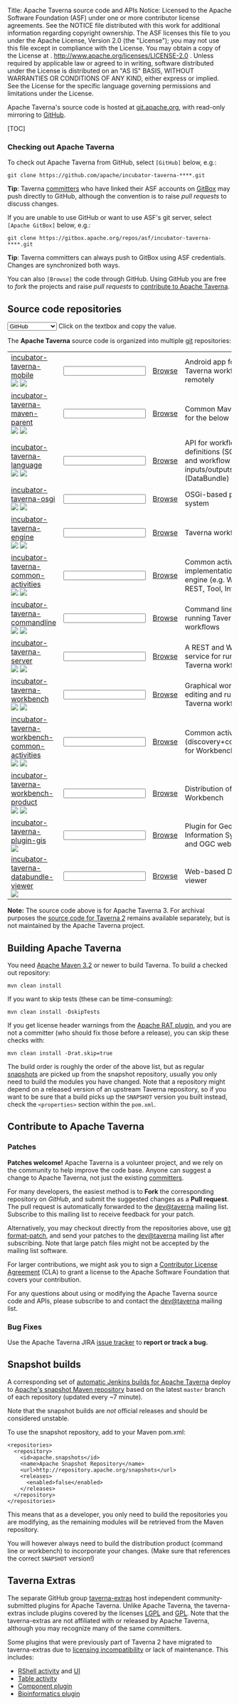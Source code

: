 Title:     Apache Taverna source code and APIs
Notice:    Licensed to the Apache Software Foundation (ASF) under one
           or more contributor license agreements.  See the NOTICE file
           distributed with this work for additional information
           regarding copyright ownership.  The ASF licenses this file
           to you under the Apache License, Version 2.0 (the
           "License"); you may not use this file except in compliance
           with the License.  You may obtain a copy of the License at
           .
             http://www.apache.org/licenses/LICENSE-2.0
           .
           Unless required by applicable law or agreed to in writing,
           software distributed under the License is distributed on an
           "AS IS" BASIS, WITHOUT WARRANTIES OR CONDITIONS OF ANY
           KIND, either express or implied.  See the License for the
           specific language governing permissions and limitations
           under the License.

Apache Taverna's source code is hosted at [git.apache.org](http://git.apache.org/), with read-only mirroring to
[GitHub](https://github.com/apache/?query=taverna-).

[TOC]

### Checking out Apache Taverna

To check out Apache Taverna from GitHub, select `[GitHub]` below, e.g.:

    git clone https://github.com/apache/incubator-taverna-****.git

**Tip**: Taverna [committers](/about) who have linked their ASF accounts on
[GitBox](https://gitbox.apache.org/) may push directly to GitHub, although
the convention is to raise *pull requests* to discuss changes.

If you are unable to use GitHub or want to use ASF's git server, select `[Apache GitBox]` below, e.g.:

    git clone https://gitbox.apache.org/repos/asf/incubator-taverna-****.git 

**Tip**: Taverna committers can always push to GitBox using ASF credentials.
Changes are synchronized both ways.

You can also `[Browse]` the code through GitHub.
Using GitHub you are free to *fork* the projects and raise *pull requests* to
[contribute to Apache Taverna](#contribute-to-apache-taverna).


## Source code repositories


<select id="picker" onChange='check()'>
  <option value="GitHub">GitHub</option>
  <option value="Apache">Apache GitBox</option>
</select>
Click on the textbox and copy the value.

The <strong>Apache Taverna</strong> source code is organized into multiple [git](http://www.git-scm.com/) repositories:

<table class="table table-hover">
<tr>
  <td><a href="https://github.com/apache/incubator-taverna-mobile">incubator-taverna-mobile</a>
        <br><a href="https://github.com/apache/incubator-taverna-mobile/pulls"><img src="https://img.shields.io/github/issues-pr/apache/incubator-taverna-mobile.svg?maxAge=86400" /></a>  
      <!--
      <a href="https://builds.apache.org/job/incubator-taverna-mobile/"><img src="https://img.shields.io/jenkins/s/https/builds.apache.org/job/incubator-taverna-mobile.svg?maxAge=86400" 
      /></a>
      Use Travis instead: -->
      <a href="https://travis-ci.org/apache/incubator-taverna-mobile"><img src="https://travis-ci.org/apache/incubator-taverna-mobile.svg?branch=master"></a>
        
  </td>
  <td>
    <input class="gitlink" type="text" id="incubator-taverna-mobile"
           value="" readonly="readonly"
           onClick="this.setSelectionRange(0, this.value.length)">
  </td>
  <td><a class="gitbrowse btn btn-primary" href="https://github.com/apache/incubator-taverna-mobile">Browse</a></td>
  <td>Android app for running Taverna workflows remotely</td>
</tr>

<tr>
  <td>
    <a href="https://github.com/apache/incubator-taverna-maven-parent">incubator-taverna-maven-parent</a>
    <br><a href="https://github.com/apache/incubator-taverna-maven-parent/pulls"><img src="https://img.shields.io/github/issues-pr/apache/incubator-taverna-maven-parent.svg?maxAge=86400" /></a>
    <a href="https://builds.apache.org/job/incubator-taverna-maven-parent/"><img src="https://img.shields.io/jenkins/s/https/builds.apache.org/job/incubator-taverna-maven-parent.svg?maxAge=86400" /></a>    

  </td>
  <td>
    <input class="gitlink" type="text" id="incubator-taverna-maven-parent"
           value="" readonly="readonly"
           onClick="this.setSelectionRange(0, this.value.length)">
  </td>
  <td><a class="gitbrowse btn btn-primary" href="https://github.com/apache/incubator-taverna-maven-parent">Browse</a></td>
  <td>Common Maven parent for the below</td>
</tr>
<tr>
  <td>
    <a href="https://github.com/apache/incubator-taverna-language">incubator-taverna-language</a>
    <br><a href="https://github.com/apache/incubator-taverna-language/pulls"><img src="https://img.shields.io/github/issues-pr/apache/incubator-taverna-language.svg?maxAge=86400" /></a>
    <a href="https://builds.apache.org/job/incubator-taverna-language/"><img src="https://img.shields.io/jenkins/s/https/builds.apache.org/job/incubator-taverna-language.svg?maxAge=86400" /></a>
  </td>
  <td>
    <input class="gitlink" type="text" id="incubator-taverna-language"
           value="" readonly="readonly"
           onClick="this.setSelectionRange(0, this.value.length)">
  </td>
  <td><a class="gitbrowse btn btn-primary" href="https://github.com/apache/incubator-taverna-language">Browse</a></td>
  <td>API for workflow definitions (SCUFL2) and workflow inputs/outputs (DataBundle)</td>
</tr>
<tr>
  <td>
    <a href="https://github.com/apache/incubator-taverna-osgi">incubator-taverna-osgi</a>
    <br><a href="https://github.com/apache/incubator-taverna-osgi/pulls"><img src="https://img.shields.io/github/issues-pr/apache/incubator-taverna-osgi.svg?maxAge=86400" /></a>
    <a href="https://builds.apache.org/job/incubator-taverna-osgi/"><img src="https://img.shields.io/jenkins/s/https/builds.apache.org/job/incubator-taverna-osgi.svg?maxAge=86400" /></a>
  </td>
  <td>
    <input class="gitlink" type="text" id="incubator-taverna-osgi"
           value="" readonly="readonly"
           onClick="this.setSelectionRange(0, this.value.length)">
  </td>
  <td><a class="gitbrowse btn btn-primary" href="https://github.com/apache/incubator-taverna-osgi">Browse</a></td>
  <td>OSGi-based plugin system</td>
</tr>
<tr>
  <td>
    <a href="https://github.com/apache/incubator-taverna-engine">incubator-taverna-engine</a>
    <br><a href="https://github.com/apache/incubator-taverna-engine/pulls"><img src="https://img.shields.io/github/issues-pr/apache/incubator-taverna-engine.svg?maxAge=86400" /></a>
      <a href="https://builds.apache.org/job/incubator-taverna-engine/"><img src="https://img.shields.io/jenkins/s/https/builds.apache.org/job/incubator-taverna-engine.svg?maxAge=86400" /></a>    
  </td>
  <td>
    <input class="gitlink" type="text" id="incubator-taverna-engine"
           value="" readonly="readonly"
           onClick="this.setSelectionRange(0, this.value.length)">
  </td>
  <td><a class="gitbrowse btn btn-primary" href="https://github.com/apache/incubator-taverna-engine">Browse</a>
  <td>Taverna workflow engine</tr>
<tr>
  <td>
    <a href="https://github.com/apache/incubator-taverna-common-activities">incubator-taverna-common-activities</a>
    <br><a href="https://github.com/apache/incubator-taverna-common-activities/pulls"><img
        src="https://img.shields.io/github/issues-pr/apache/incubator-taverna-common-activities.svg?maxAge=86400" /></a>
      <a href="https://builds.apache.org/job/incubator-taverna-common-activities/"><img src="https://img.shields.io/jenkins/s/https/builds.apache.org/job/incubator-taverna-common-activities.svg?maxAge=86400" /></a>
  </td>
  <td>
    <input class="gitlink" type="text" id="incubator-taverna-common-activities"
           value="" readonly="readonly"
           onClick="this.setSelectionRange(0, this.value.length)">
  </td>
  <td><a class="gitbrowse btn btn-primary" href="https://github.com/apache/incubator-taverna-common-activities">Browse</a></td>
  <td>Common activity implementation for engine (e.g. WSDL, REST, Tool, Interaction)</td>
</tr>
<tr>
  <td>
    <a href="https://github.com/apache/incubator-taverna-commandline">incubator-taverna-commandline</a>
    <br><a href="https://github.com/apache/incubator-taverna-commandline/pulls"><img src="https://img.shields.io/github/issues-pr/apache/incubator-taverna-commandline.svg?maxAge=86400" /></a>
      <a href="https://builds.apache.org/job/incubator-taverna-commandline/"><img src="https://img.shields.io/jenkins/s/https/builds.apache.org/job/incubator-taverna-commandline.svg?maxAge=86400" /></a>    
  </td>
  <td>
    <input class="gitlink" type="text" id="incubator-taverna-commandline"
           value="" readonly="readonly"
           onClick="this.setSelectionRange(0, this.value.length)">
  </td>
 <td><a class="gitbrowse btn btn-primary" href="https://github.com/apache/incubator-taverna-commandline">Browse</a></td>
  <td>Command line for running Taverna workflows</td>
</tr>
<tr>
  <td>
    <a href="https://github.com/apache/incubator-taverna-server">incubator-taverna-server</a>
    <br><a href="https://github.com/apache/incubator-taverna-server/pulls"><img src="https://img.shields.io/github/issues-pr/apache/incubator-taverna-server.svg?maxAge=86400" /></a>
      <a href="https://builds.apache.org/job/incubator-taverna-server/"><img src="https://img.shields.io/jenkins/s/https/builds.apache.org/job/incubator-taverna-server.svg?maxAge=86400" /></a>
  </td>
  <td>
    <input class="gitlink" type="text" id="incubator-taverna-server"
           value="" readonly="readonly"
           onClick="this.setSelectionRange(0, this.value.length)">
  </td>
  <td><a class="gitbrowse btn btn-primary" href="https://github.com/apache/incubator-taverna-server">Browse</a></td>
  <td>A REST and WSDL service for running Taverna workflows</td>
</tr>
<tr>
  <td>
    <a href="https://github.com/apache/incubator-taverna-workbench">incubator-taverna-workbench</a>
    <br><a href="https://github.com/apache/incubator-taverna-workbench/pulls"><img src="https://img.shields.io/github/issues-pr/apache/incubator-taverna-workbench.svg?maxAge=86400" /></a>
      <a href="https://builds.apache.org/job/incubator-taverna-workbench/"><img src="https://img.shields.io/jenkins/s/https/builds.apache.org/job/incubator-taverna-workbench.svg?maxAge=86400" /></a>

  </td>
  <td>
    <input class="gitlink" type="text" id="incubator-taverna-workbench"
           value="" readonly="readonly"
           onClick="this.setSelectionRange(0, this.value.length)">
  </td>
  <td><a class="gitbrowse btn btn-primary" href="https://github.com/apache/incubator-taverna-workbench">Browse</a></td>
  <td>Graphical workbench for editing and running Taverna workflows</td>
</tr>
<tr>
  <td>
    <a href="https://github.com/apache/incubator-taverna-workbench-common-activities">incubator-taverna-workbench-common-activities</a>
    <br><a href="https://github.com/apache/incubator-taverna-workbench-common-activities/pulls"><img src="https://img.shields.io/github/issues-pr/apache/incubator-taverna-workbench-common-activities.svg?maxAge=86400" /></a>
      <a href="https://builds.apache.org/job/incubator-taverna-workbench-common-activities/"><img src="https://img.shields.io/jenkins/s/https/builds.apache.org/job/incubator-taverna-workbench-common-activities.svg?maxAge=86400" /></a>
    
  </td>
  <td>
    <input class="gitlink" type="text" id="incubator-taverna-workbench-common-activities"
           value="" readonly="readonly"
           onClick="this.setSelectionRange(0, this.value.length)">
  </td>
  <td><a class="gitbrowse btn btn-primary" href="https://github.com/apache/incubator-taverna-workbench-common-activities">Browse</a></td>
  <td>Common activities UI (discovery+configuration for Workbench</td>
</tr>
<tr>
  <td>
    <a href="https://github.com/apache/incubator-taverna-workbench-product">incubator-taverna-workbench-product</a>
      <br><a href="https://github.com/apache/incubator-taverna-workbench-product/pulls"><img src="https://img.shields.io/github/issues-pr/apache/incubator-taverna-workbench-product.svg?maxAge=86400" /></a>
      <a href="https://builds.apache.org/job/incubator-taverna-workbench-product/"><img src="https://img.shields.io/jenkins/s/https/builds.apache.org/job/incubator-taverna-workbench-product.svg?maxAge=86400" /></a>
      
  </td>
  <td>
    <input class="gitlink" type="text" id="incubator-taverna-workbench-product"
           value="" readonly="readonly"
           onClick="this.setSelectionRange(0, this.value.length)">
  </td>
  <td><a class="gitbrowse btn btn-primary" href="https://github.com/apache/incubator-taverna-workbench-product">Browse</a></td>
  <td>Distribution of Taverna Workbench</td>
</tr>
<tr>
  <td>
    <a href="https://github.com/apache/incubator-taverna-plugin-gis">incubator-taverna-plugin-gis</a>
      <br><a href="https://github.com/apache/incubator-taverna-plugin-gis/pulls"><img src="https://img.shields.io/github/issues-pr/apache/incubator-taverna-plugin-gis.svg?maxAge=86400" /></a>
      
  </td>
  <td>
    <input class="gitlink" type="text" id="incubator-taverna-plugin-gis"
           value="" readonly="readonly"
           onClick="this.setSelectionRange(0, this.value.length)">
  </td>
  <td><a class="gitbrowse btn btn-primary" href="https://github.com/apache/incubator-taverna-plugin-gis">Browse</a></td>
  <td>Plugin for Geographical Information System (GIS) and OGC web services</td>
</tr>

<tr>
  <td>
    <a href="https://github.com/apache/incubator-taverna-databundle-viewer">incubator-taverna-databundle-viewer</a>
        <br><a href="https://github.com/apache/incubator-taverna-plugin-databundle-viewer/pulls"><img src="https://img.shields.io/github/issues-pr/apache/incubator-taverna-databundle-viewer.svg?maxAge=86400" /></a>
  </td>
  <td>
    <input class="gitlink" type="text" id="incubator-taverna-databundle-viewer"
           value="" readonly="readonly"
           onClick="this.setSelectionRange(0, this.value.length)">
  </td>
  <td><a class="gitbrowse btn btn-primary" href="https://github.com/apache/incubator-taverna-databundle-viewer">Browse</a></td>
  <td>Web-based Data Bundle viewer</td>
</tr>
</table>

<div class="alert alert-warning" role="alert"><p><span class="glyphicon glyphicon-warning-sign" aria-hidden="true"></span>
  <strong>Note:</strong>
The source code above is for Apache Taverna 3.
For archival purposes the <a href="https://github.com/taverna/">source code for Taverna 2</a>
remains available separately, but is not maintained by the Apache Taverna project.
</div>

## Building Apache Taverna

You need [Apache Maven 3.2](https://maven.apache.org/download.html) or newer to build Taverna.
To build a checked out repository:

    mvn clean install

If you want to skip tests (these can be time-consuming):

    mvn clean install -DskipTests

If you get license header warnings from the
[Apache RAT plugin](https://creadur.apache.org/rat/apache-rat-plugin/),
and you are not a committer (who should fix those before a release),
you can skip these checks with:

    mvn clean install -Drat.skip=true

The build order is roughly the order of the above list, but as regular
[snapshots](#snapshot-builds) are picked up from the snapshot repository,
usually you only need to build the modules you have changed.
Note that a repository might depend on a released version of an upstream Taverna
repository, so if you want to be sure that a build picks up the `SNAPSHOT` version
you built instead, check the `<properties>` section within the `pom.xml`.


## Contribute to Apache Taverna

### Patches
**Patches welcome!** Apache Taverna is a volunteer project, and we rely on the community to help
improve the code base. Anyone can suggest a change to Apache Taverna, not just the existing [committers](/about/).

For many developers, the easiest method is to **Fork** the corresponding repository on *GitHub*, and submit the suggested
changes as a **Pull request**. The pull request is automatically forwarded to the
[dev@taverna](http://mail-archives.apache.org/mod_mbox/taverna-dev/) mailing list. Subscribe to this mailing list to receive feedback for your patch.

Alternatively, you may checkout directly from the repositories above,
use [git format-patch](https://www.kernel.org/pub/software/scm/git/docs/git-format-patch.html),
and send your patches to the [dev@taverna](http://mail-archives.apache.org/mod_mbox/taverna-dev/)
mailing list after subscribing. Note that large patch files might not be accepted by
the mailing list software.

For larger contributions, we might ask you to sign a
[Contributor License Agreement](https://www.apache.org/licenses/#clas) (CLA) to grant a license to
the Apache Software Foundation that covers your contribution.

For any questions about using or modifying the Apache Taverna source code and APIs,
please subscribe to and contact the [dev@taverna](http://mail-archives.apache.org/mod_mbox/taverna-dev/) mailing list.

### Bug Fixes

Use the Apache Taverna JIRA [issue tracker](/community/issue-tracker) to **report or track a bug.**

## Snapshot builds

A corresponding set of [automatic Jenkins builds for Apache Taverna](https://builds.apache.org/user/stain/my-views/view/taverna/) deploy to  [Apache's snapshot Maven repository](http://repository.apache.org/snapshots/org/apache/taverna/)
based on the latest `master` branch of each repository (updated every ~7 minute).

Note that the snapshot builds are *not* official releases and should be considered unstable.

To use the snapshot repository, add to your Maven pom.xml:

    <repositories>
      <repository>
        <id>apache.snapshots</id>
        <name>Apache Snapshot Repository</name>
        <url>http://repository.apache.org/snapshots</url>
        <releases>
          <enabled>false</enabled>
        </releases>
      </repository>
    </repositories>

This means that as a developer, you only need to build the repositories you are modifying, as the remaining modules will be retrieved from the Maven repository.

You will however always need to build the distribution product (command line or workbench) to incorporate your changes. (Make sure that references the correct <code>SNAPSHOT</code> version!)




## Taverna Extras

The separate GitHub group [taverna-extras](https://github.com/taverna-extras) host independent community-submitted plugins for Apache Taverna.
Unlike Apache Taverna, the taverna-extras include plugins covered by the licenses [LGPL](https://www.gnu.org/licenses/lgpl.html) and [GPL](https://www.gnu.org/licenses/gpl.html).
Note that the taverna-extras are not affiliated with or released by Apache Taverna, although you may recognize many of the same committers.

Some plugins that were previously part of Taverna 2 have migrated to taverna-extras due to [licensing incompatibility](http://dev.mygrid.org.uk/wiki/display/developer/Third-party+licenses) or lack of maintenance. This includes:

* [RShell activity](https://github.com/taverna-extras/taverna-rshell-activity) and [UI](https://github.com/taverna-extras/taverna-rshell-activity-ui)
* [Table activity](https://github.com/taverna-extras/table-activity)
* [Component plugin](https://github.com/taverna-extras/taverna-plugin-component)
* [Bioinformatics plugin](https://github.com/taverna-extras/taverna-plugin-bioinformatics)

<script>
function check() {
   var x = document.getElementsByClassName("gitlink");
   var y = document.getElementsByClassName("gitbrowse");
   var i;
   if ( document.getElementById("picker").value == "Apache"){
      for (i = 0; i < x.length; i++) {
         x[i].value = "https://gitbox.apache.org/repos/asf/" +x[i].id + ".git";
      }
      for (i = 0; i < y.length; i++) {
         y[i].value = "https://gitbox.apache.org/repos/asf/?p=" +x[i].id + ";a=tree";
      }
   }
   if ( document.getElementById("picker").value == "GitHub"){
      for (i = 0; i < x.length; i++) {
        x[i].value = "https://github.com/apache/" +x[i].id + ".git";
      }
      for (i = 0; i < y.length; i++) {
        y[i].value = "https://github.com/apache/" +x[i].id;
      }
   }
}
check ();
</script>
